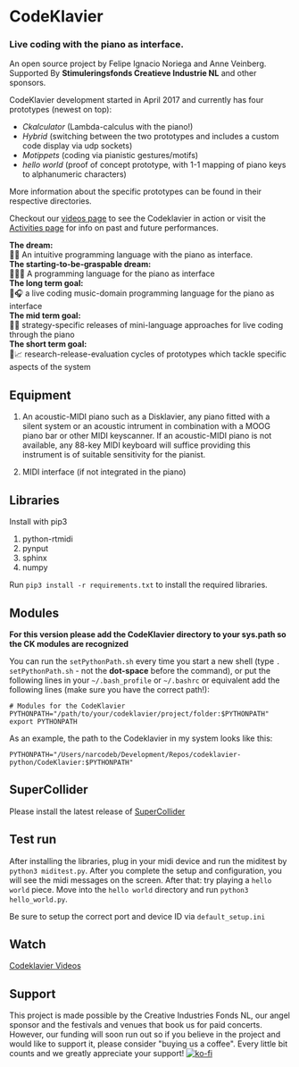 # CodeKlavier
### Live coding with the piano as interface.

An open source project by Felipe Ignacio Noriega and Anne Veinberg. Supported By **Stimuleringsfonds Creatieve Industrie NL** and other sponsors.

CodeKlavier development started in April 2017 and currently has four prototypes (newest on top):
+  *Ckalculator* (Lambda-calculus with the piano!)
+  *Hybrid* (switching between the two prototypes and includes a custom code display via udp sockets)
+  *Motippets* (coding via pianistic gestures/motifs)
+  *hello world* (proof of concept prototype, with 1-1 mapping of piano keys to alphanumeric characters)

More information about the specific prototypes can be found in their respective directories.


Checkout our [videos page](https://codeklavier.space/videos) to see the Codeklavier in action or visit the [Activities page](https://github.com/narcode/codeklavier/blob/master/ACTIVITIES.md) for info on past and future performances. 

<div class='dream'>
<div><strong>The dream:</strong></div><div>🐍🎹 An intuitive programming language with the piano as interface.</div></div>
<div class='dream'>
<div><strong>The starting-to-be-graspable dream:</strong></div><div>👩🏼‍💻 A programming language for the piano as interface</div></div>
<div class='dream'>
<div><strong>The long term goal:</strong></div><div>🎼🎧 a live coding music-domain programming language for the piano as interface</div></div>
<div class='dream'>
<div><strong>The mid term goal:</strong></div><div>💾📌 strategy-specific releases of mini-language approaches for live coding through the piano</div></div>
<div class='dream'>
<div><strong>The short term goal:</strong></div><div>📆📈 research-release-evaluation cycles of prototypes which tackle specific aspects of the system</div></div>



## Equipment
1. An acoustic-MIDI piano such as a  Disklavier, any piano fitted with a silent system or an acoustic intrument in combination with a MOOG piano bar or other MIDI keyscanner. If an acoustic-MIDI piano is not available, any 88-key MIDI keyboard will suffice providing this instrument is of suitable sensitivity for the pianist.

2. MIDI interface (if not integrated in the piano)

## Libraries
Install with pip3

1. python-rtmidi
2. pynput
3. sphinx
4. numpy

Run ``pip3 install -r requirements.txt`` to install the required libraries.

## Modules
__For this version please add the CodeKlavier directory to your sys.path so the CK modules are recognized__

You can run the ``setPythonPath.sh`` every time you start a new shell (type ``. setPythonPath.sh`` - not the **dot-space** before the command), or put the following lines in your ``~/.bash_profile`` or ``~/.bashrc`` or equivalent add the following lines (make sure you have the correct path!):

`# Modules for the CodeKlavier
PYTHONPATH="/path/to/your/codeklavier/project/folder:$PYTHONPATH"
export PYTHONPATH`

As an example, the path to the Codeklavier in my system looks like this:

`
PYTHONPATH="/Users/narcodeb/Development/Repos/codeklavier-python/CodeKlavier:$PYTHONPATH"
`

## SuperCollider

Please install the latest release of [SuperCollider](http://supercollider.github.io)


## Test run
After installing the libraries, plug in your midi device and run the miditest by ``python3 miditest.py``. After you complete the setup and configuration, you will see the midi messages on the screen. After that: try playing a ``hello world`` piece. Move into the ``hello world`` directory and run ``python3 hello_world.py``.

Be sure to setup the correct port and device ID via ``default_setup.ini``

## Watch
[Codeklavier Videos](http://codeklavier.space/videos)

## Support
This project is made possible by the Creative Industries Fonds NL, our angel sponsor and the festivals and venues that book us for paid concerts. However, our funding will soon run out so if you believe in the project and would like to support it, please consider "buying us a coffee". Every little bit counts and we greatly appreciate your support! [![ko-fi](https://www.ko-fi.com/img/donate_sm.png)](https://ko-fi.com/J3J7PGIE)

